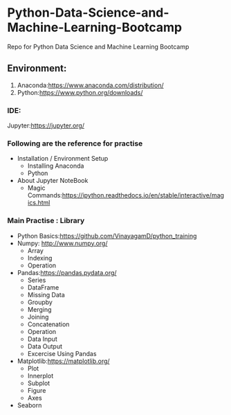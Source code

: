 # Python-Data-Science-and-Machine-Learning-Bootcamp
Repo for Python Data Science and Machine Learning Bootcamp

## Environment:

1) Anaconda:https://www.anaconda.com/distribution/
2) Python:https://www.python.org/downloads/ 

### IDE:
Jupyter:https://jupyter.org/

### Following are the reference for practise

* Installation / Environment Setup
    - Installing Anaconda
    - Python
* About Jupyter NoteBook
  - Magic Commands:https://ipython.readthedocs.io/en/stable/interactive/magics.html

### Main Practise : Library
* Python Basics:https://github.com/VinayagamD/python_training
* Numpy: http://www.numpy.org/
   - Array
   - Indexing
   - Operation
* Pandas:https://pandas.pydata.org/
  - Series
  - DataFrame
  - Missing Data
  - Groupby
  - Merging
  - Joining
  - Concatenation
  - Operation
  - Data Input
  - Data Output
  - Excercise Using Pandas
* Matplotlib:https://matplotlib.org/
    - Plot
    - Innerplot
    - Subplot
    - Figure
    - Axes
* Seaborn
  
